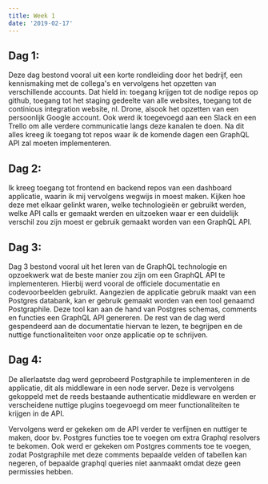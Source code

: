 ```yaml
---
title: Week 1
date: '2019-02-17'
---
```


## Dag 1:

Deze dag bestond vooral uit een korte rondleiding door het bedrijf, een kennismaking met de collega's en vervolgens het opzetten van verschillende accounts. Dat hield in: toegang krijgen tot de nodige repos op github, toegang tot het staging gedeelte van alle websites, toegang tot de continious integration website, nl. Drone, alsook het opzetten van een persoonlijk Google account. Ook werd ik toegevoegd aan een Slack en een Trello om alle verdere communicatie langs deze kanalen te doen. Na dit alles kreeg ik toegang tot repos waar ik de komende dagen een GraphQL API zal moeten implementeren.

## Dag 2:

Ik kreeg toegang tot frontend en backend repos van een dashboard applicatie, waarin ik mij vervolgens wegwijs in moest maken. Kijken hoe deze met elkaar gelinkt waren, welke technologieën er gebruikt werden, welke API calls er gemaakt werden en uitzoeken waar er een duidelijk verschil zou zijn moest er gebruik gemaakt worden van een GraphQL API.

## Dag 3:

Dag 3 bestond vooral uit het leren van de GraphQL technologie en opzoekwerk wat de beste manier zou zijn om een GraphQL API te implementeren. Hierbij werd vooral de officiele documentatie en codevoorbeelden gebruikt. Aangezien de applicatie gebruik maakt van een Postgres databank, kan er gebruik gemaakt worden van een tool genaamd Postgraphile. Deze tool kan aan de hand van Postgres schemas, comments en functies een GraphQL API genereren. De rest van de dag werd gespendeerd aan de documentatie hiervan te lezen, te begrijpen en de nuttige functionaliteiten voor onze applicatie op te schrijven.

## Dag 4:

De allerlaatste dag werd geprobeerd Postgraphile te implementeren in de applicatie, dit als middleware in een node server. Deze is vervolgens gekoppeld met de reeds bestaande authenticatie middleware en werden er verscheidene nuttige plugins toegevoegd om meer functionaliteiten te krijgen in de API.

Vervolgens werd er gekeken om de API verder te verfijnen en nuttiger te maken, door bv. Postgres functies toe te voegen om extra Graphql resolvers te bekomen. Ook werd er gekeken om Postgres comments toe te voegen, zodat Postgraphile met deze comments bepaalde velden of tabellen kan negeren, of bepaalde graphql queries niet aanmaakt omdat deze geen permissies hebben.
